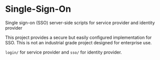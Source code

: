 # Single-Sign-On
Single sign-on (SSO) server-side scripts for service provider and identity provider

This project provides a secure but easily configured implementation for SSO. This is not an industrial grade project designed for enterprise use.

`login/` for service provider and `sso/` for identity provider.
